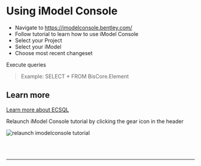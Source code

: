 # Using iModel Console
- Navigate to https://imodelconsole.bentley.com/
- Follow tutorial to learn how to use iModel Console
- Select your Project
- Select your iModel
- Choose most recent changeset

Execute queries
> Example: SELECT * FROM BisCore.Element

## Learn more
[Learn more about ECSQL]($docs/learning/ecsql)

Relaunch iModel Console tutorial by clicking the gear icon in the header

![relaunch imodelconsole tutorial]($docs/learning/tutorials/images/launch-console-tutorial.png)

<br/>
<br/>

---

<style>
    a#explore-imodel---build-application {
        display: none;
    }
</style>